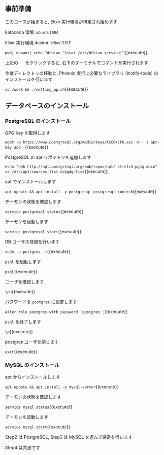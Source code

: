 ## 事前準備

このコースが始まると, Elixir 実行環境が構築され始めます

katacoda 環境: `ubuntu1904`

Elixir 実行環境 docker `elixir:1.9.1'

`pwd; whoami; echo "debian "$(cat /etc/debian_version)"`{{execute}}

上記の <img src='https://i.gyazo.com/b1360ae66c0324fa407acb121d67ad48.png' width=15px> をクリックすると, 右下のターミナルでコマンドが実行されます

作業ディレクトリの移動と, Phoenix 実行に必要なライブラリ (inotify-tools) のインストールを行います

`cd /work && ./setting_up.sh`{{execute}}

## データベースのインストール

### PostgreSQL のインストール

GPG Key を取得します

`wget -q https://www.postgresql.org/media/keys/ACCC4CF8.asc -O - | apt-key add -`{{execute}}

PostgreSQL の apt リポジトリを追加します

`echo "deb http://apt.postgresql.org/pub/repos/apt/ stretch-pgdg main" >> /etc/apt/sources.list.d/pgdg.list`{{execute}}

apt でインストールします

`apt update && apt install -y postgresql postgresql-contrib`{{execute}}

デーモンの状態を確認します

`service postgresql status`{{execute}}

デーモンを起動します

`service postgresql start`{{execute}}

DB ユーザの登録を行います

`sudo -u postgres -i`{{execute}}

`psql` を起動します

`psql`{{execute}}

ユーザを確認します

`\du`{{execute}}

パスワードを `postgres` に設定します

`alter role postgres with password 'postgres';`{{execute}}

`psql` を終了します

`\q`{{execute}}

postgres ユーザを閉じます

`exit`{{execute}}

### MySQL のインストール

apt からインストールします

`apt update && apt install -y mysql-server`{{execute}}

デーモンの状態を確認します

`service mysql status`{{execute}}

デーモンを起動します

`service mysql start`{{execute}}

Step2 は PostgreSQL, Step3 は MySQL を選んで設定を行います

Step4 は共通です
